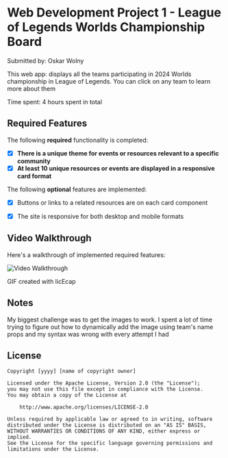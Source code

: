 # Web Development Project 1 - League of Legends Worlds Championship Board

Submitted by: Oskar Wolny

This web app: displays all the teams participating in 2024 Worlds championship in League of Legends. You can click on any team to learn more about them

Time spent: 4 hours spent in total

## Required Features

The following **required** functionality is completed:

- [X] **There is a unique theme for events or resources relevant to a specific community**
- [X] **At least 10 unique resources or events are displayed in a responsive card format**

The following **optional** features are implemented:

- [X] Buttons or links to a related resources are on each card component
- [X] The site is responsive for both desktop and mobile formats


## Video Walkthrough

Here's a walkthrough of implemented required features:

<img src='https://i.imgur.com/piXcyeC.gif' title='Video Walkthrough' width='' alt='Video Walkthrough' />

<!-- Replace this with whatever GIF tool you used! -->
GIF created with licEcap
<!-- Recommended tools:
[Kap](https://getkap.co/) for macOS
[ScreenToGif](https://www.screentogif.com/) for Windows
[peek](https://github.com/phw/peek) for Linux. -->

## Notes

My biggest challenge was to get the images to work. I spent a lot of time trying to figure out how to dynamically add the image using team's name props and my syntax was wrong with every attempt I had

## License

    Copyright [yyyy] [name of copyright owner]

    Licensed under the Apache License, Version 2.0 (the "License");
    you may not use this file except in compliance with the License.
    You may obtain a copy of the License at

        http://www.apache.org/licenses/LICENSE-2.0

    Unless required by applicable law or agreed to in writing, software
    distributed under the License is distributed on an "AS IS" BASIS,
    WITHOUT WARRANTIES OR CONDITIONS OF ANY KIND, either express or implied.
    See the License for the specific language governing permissions and
    limitations under the License.
